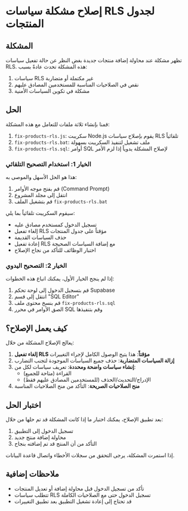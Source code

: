 # إصلاح مشكلة سياسات RLS لجدول المنتجات

## المشكلة

تظهر مشكلة عند محاولة إضافة منتجات جديدة بغض النظر عن حالة تفعيل سياسات RLS. هذه المشكلة تحدث عادةً بسبب:

1. سياسات RLS غير مكتملة أو متضاربة
2. نقص في الصلاحيات المناسبة للمستخدمين المصادق عليهم
3. مشكلة في تكوين السياسات الأمنية

## الحل

قمنا بإنشاء ثلاثة ملفات للتعامل مع هذه المشكلة:

1. `fix-products-rls.js`: سكريبت Node.js يقوم بإصلاح سياسات RLS تلقائياً
2. `fix-products-rls.bat`: ملف تشغيل لتنفيذ السكريبت بسهولة
3. `fix-products-rls.sql`: أوامر SQL لإصلاح المشكلة يدوياً إذا لزم الأمر

### الخيار 1: استخدام التصحيح التلقائي

هذا هو الحل الأسهل والموصى به:

1. قم بفتح موجه الأوامر (Command Prompt)
2. انتقل إلى مجلد المشروع
3. قم بتشغيل الملف `fix-products-rls.bat`

سيقوم السكريبت تلقائياً بما يلي:
- تسجيل الدخول كمستخدم مصادق عليه
- إلغاء تفعيل RLS مؤقتاً على جدول المنتجات
- حذف السياسات القديمة
- إعادة تفعيل RLS مع إضافة السياسات الصحيحة
- اختبار الوظائف للتأكد من نجاح الإصلاح

### الخيار 2: التصحيح اليدوي

إذا لم ينجح الخيار الأول، يمكنك اتباع هذه الخطوات:

1. قم بتسجيل الدخول إلى لوحة تحكم Supabase
2. انتقل إلى قسم "SQL Editor"
3. قم بنسخ محتوى ملف `fix-products-rls.sql`
4. الصق الأوامر في محرر SQL وقم بتنفيذها

## كيف يعمل الإصلاح؟

يعالج الإصلاح المشكلة من خلال:

1. **إلغاء تفعيل RLS مؤقتاً**: هذا يتيح الوصول الكامل لإجراء التغييرات
2. **إزالة السياسات المتضاربة**: حذف جميع السياسات الموجودة لتجنب التضارب
3. **إنشاء سياسات واضحة ومحددة**: تعريف سياسات لكل من:
   - القراءة (متاحة للجميع)
   - الإدراج/التحديث/الحذف (للمستخدمين المصادق عليهم فقط)
4. **منح الصلاحيات الصريحة**: التأكد من منح الصلاحيات المناسبة

## اختبار الحل

بعد تطبيق الإصلاح، يمكنك اختبار ما إذا كانت المشكلة قد تم حلها من خلال:

1. تسجيل الدخول إلى التطبيق
2. محاولة إضافة منتج جديد
3. التأكد من أن المنتج قد تم إضافته بنجاح

إذا استمرت المشكلة، يرجى التحقق من سجلات الأخطاء واتصال قاعدة البيانات.

## ملاحظات إضافية

- تأكد من تسجيل الدخول قبل محاولة إضافة أو تعديل المنتجات
- تتطلب سياسات RLS تسجيل الدخول حتى مع الصلاحيات الكاملة
- قد تحتاج إلى إعادة تشغيل التطبيق بعد تطبيق التغييرات 